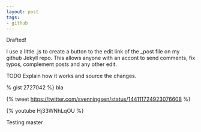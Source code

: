 ```yaml
---
layout: post
tags:
- github
---
```

Drafted!

I use a little .js to create a button to the edit link of the _post file on my github Jekyll repo. This allows anyone with an accont to send comments, fix typos, complement posts and any other edit. 
<!--more-->
TODO Explain how it works and source the changes.

% gist 2727042 %}
bla


{% tweet https://twitter.com/svenningsen/status/144111724923076608 %}

{% youtube Hj33WNhLqOU %} 

Testing master